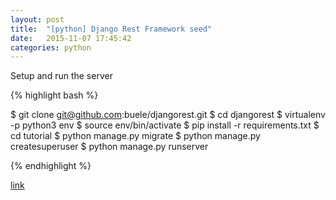 ```yaml
---
layout: post
title:  "[python] Django Rest Framework seed"
date:   2015-11-07 17:45:42
categories: python
---
```

 
Setup and run the server   
 

{% highlight bash %} 

$ git clone git@github.com:buele/djangorest.git
$ cd djangorest
$ virtualenv -p python3 env
$ source env/bin/activate
$ pip install -r requirements.txt
$ cd tutorial
$ python manage.py migrate
$ python manage.py createsuperuser
$ python manage.py runserver

{% endhighlight %} 

[link](https://github.com/buele/djangorest)

